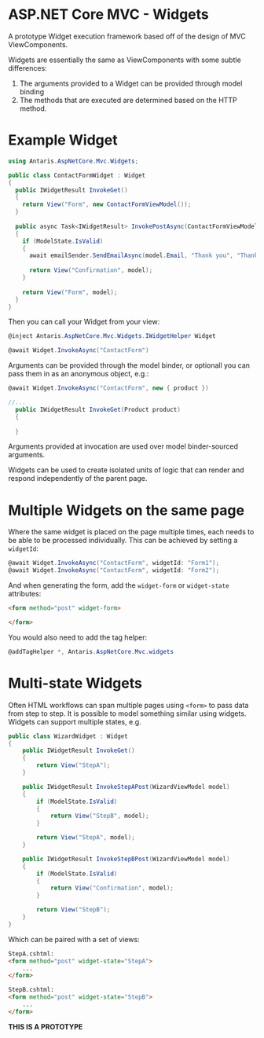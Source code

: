 ASP.NET Core MVC - Widgets
===

A prototype Widget execution framework based off of the design of MVC ViewComponents.

Widgets are essentially the same as ViewComponents with some subtle differences:

1. The arguments provided to a Widget can be provided through model binding
2. The methods that are executed are determined based on the HTTP method.

Example Widget
====

```csharp
using Antaris.AspNetCore.Mvc.Widgets;

public class ContactFormWidget : Widget
{
  public IWidgetResult InvokeGet()
  {
    return View("Form", new ContactFormViewModel());
  }
  
  public async Task<IWidgetResult> InvokePostAsync(ContactFormViewModel model, [FromServices] IEmailSender emailSender)
  {
    if (ModelState.IsValid)
    {
      await emailSender.SendEmailAsync(model.Email, "Thank you", "Thank you for your enquiry.");
      
      return View("Confirmation", model);
    }
    
    return View("Form", model);
  }
}
```

Then you can call your Widget from your view:

```csharp
@inject Antaris.AspNetCore.Mvc.Widgets.IWidgetHelper Widget

@await Widget.InvokeAsync("ContactForm")
```

Arguments can be provided through the model binder, or optionall you can pass them in as an anonymous object, e.g.:

```csharp
@await Widget.InvokeAsync("ContactForm", new { product })

//...
  public IWidgetResult InvokeGet(Product product)
  {
  
  }
```

Arguments provided at invocation are used over model binder-sourced arguments.

Widgets can be used to create isolated units of logic that can render and respond independently of the parent page.

Multiple Widgets on the same page
====
Where the same widget is placed on the page multiple times, each needs to be able to be processed individually. This can be achieved by setting a `widgetId`:

```csharp
@await Widget.InvokeAsync("ContactForm", widgetId: "Form1");
@await Widget.InvokeAsync("ContactForm", widgetId: "Form2");
```

And when generating the form, add the `widget-form` or `widget-state` attributes:

```html
<form method="post" widget-form>

</form>
```

You would also need to add the tag helper:

```csharp
@addTagHelper *, Antaris.AspNetCore.Mvc.widgets
```

Multi-state Widgets
====

Often HTML workflows can span multiple pages using `<form>` to pass data from step to step. It is possible to model something similar using widgets. Widgets can support multiple states, e.g.

```csharp
public class WizardWidget : Widget
{
	public IWidgetResult InvokeGet()
	{
		return View("StepA");
	}

	public IWidgetResult InvokeStepAPost(WizardViewModel model)
	{
		if (ModelState.IsValid)
		{
			return View("StepB", model);
		}

		return View("StepA", model);
	}

	public IWidgetResult InvokeStepBPost(WizardViewModel model)
	{
		if (ModelState.IsValid)
		{
			return View("Confirmation", model);
		}

		return View("StepB");
	}
}
```

Which can be paired with a set of views:

```html
StepA.cshtml:
<form method="post" widget-state="StepA">
	...
</form>

StepB.cshtml:
<form method="post" widget-state="StepB">
	...
</form>
```

**THIS IS A PROTOTYPE**